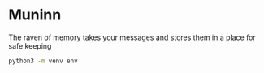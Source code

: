 # Muninn

The raven of memory takes your messages and stores them in a place for safe keeping


```bash
python3 -m venv env
```